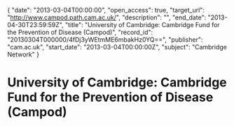 {
  "date": "2013-03-04T00:00:00", 
  "open_access": true, 
  "target_url": "http://www.campod.path.cam.ac.uk/", 
  "description": "", 
  "end_date": "2013-04-30T23:59:59Z", 
  "title": "University of Cambridge: Cambridge Fund for the Prevention of Disease (Campod)", 
  "record_id": "20130304T000000/4fDj3yWEtmME6mbakHz0YQ==", 
  "publisher": "cam.ac.uk", 
  "start_date": "2013-03-04T00:00:00Z", 
  "subject": "Cambridge Network"
}

# University of Cambridge: Cambridge Fund for the Prevention of Disease (Campod)

